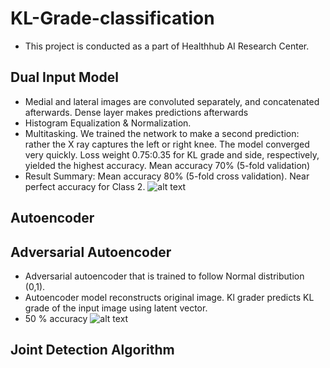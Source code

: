 # KL-Grade-classification
- This project is conducted as a part of Healthhub AI Research Center.

## Dual Input Model 
- Medial and lateral images are convoluted separately, and concatenated afterwards. Dense layer makes predictions afterwards
- Histogram Equalization & Normalization. 
- Multitasking. We trained the network to make a second prediction: rather the X ray captures the left or right knee. The model converged very quickly. Loss weight 0.75:0.35 for KL grade and side, respectively, yielded the highest accuracy. Mean accuracy 70% (5-fold validation) 
- Result Summary: Mean accuracy 80% (5-fold cross validation). Near perfect accuracy for Class 2. 
![alt text](https://user-images.githubusercontent.com/21049855/102966384-21f0a600-4533-11eb-8491-8ef4c599afe3.png)

## Autoencoder 

## Adversarial Autoencoder 
- Adversarial autoencoder that is trained to follow Normal distribution (0,1). 
- Autoencoder model reconstructs original image. Kl grader predicts KL grade of the input image using latent vector.
- 50 % accuracy 
![alt text](https://user-images.githubusercontent.com/21049855/103620420-cb458c00-4f76-11eb-9d3c-018ce6209d7b.png)

## Joint Detection Algorithm 

